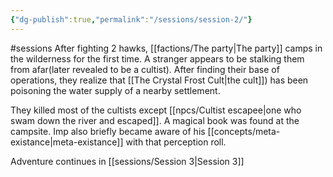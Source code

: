 ```yaml
---
{"dg-publish":true,"permalink":"/sessions/session-2/"}
---
```


#sessions
After fighting 2 hawks, [[factions/The party\|The party]] camps in the wilderness for the first time. A stranger appears to be stalking them from afar(later revealed to be a cultist).
After finding their base of operations, they realize that [[The Crystal Frost Cult\|the cult]]) has been poisoning the water supply of a nearby settlement.

They killed most of the cultists except [[npcs/Cultist escapee\|one who swam down the river and escaped]].
A magical book was found at the campsite. 
Imp also briefly became aware of his [[concepts/meta-existance\|meta-existance]] with that perception roll.




Adventure continues in [[sessions/Session 3\|Session 3]]